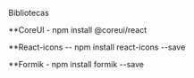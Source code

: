 Bibliotecas

**CoreUI - npm install @coreui/react

**React-icons -- npm install react-icons --save

**Formik - npm install formik --save